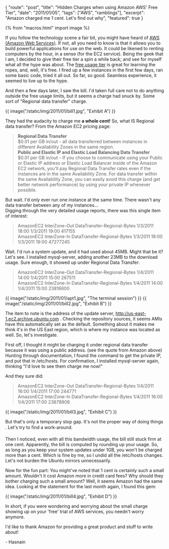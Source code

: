 {
    "route": "post",
    "title": "Hidden Charges when using Amazon AWS' Free Tier",
    "date": "2011/01/05",
    "tags": ["AWS", "ramblings"],
    "excerpt": "Amazon charged me 1 cent. Let's find out why",
    "featured": true
}

{% from "macros.html" import image %}

If you follow the technology scene a fair bit, you might have heard of [AWS (Amazon Web Services)](http://aws.amazon.com/). If not, all you need to know is that it allows you to build powerful applications for use on the web. It could be likened to renting computers by the hour, in a sense (for the EC2 service). Being the geek that I am, I decided to give their free tier a spin a while back; and see for myself what all the hype was about. The [free usage tier](http://aws.amazon.com/free/) is great for learning the ropes, and, well, it's free. I fired up a few instances in the first few days, ran some basic code, tried it all out. So far, so good. Seamless experience, it seemed to live up to the hype.

And then a few days later, I saw the bill. I'd taken full care not to do anything outside the free usage limits, but it seems a charge had snuck by. Some sort of "Regional data transfer" charge.  

{{ image("/static/img/2011/01/bill1.jpg", "Exhibit A") }}

They had the audacity to charge me **a whole cent!** So, what IS Regional data transfer? From the Amazon EC2 pricing page:

> **Regional Data Transfer**  
> $0.01 per GB in/out - all data transferred between instances in different Availability Zones in the same region.  
> **Public and Elastic IP and Elastic Load Balancing Data Transfer**  
> $0.01 per GB in/out - If you choose to communicate using your Public or Elastic IP address or Elastic Load Balancer inside of the Amazon EC2 network, you'll pay Regional Data Transfer rates even if the instances are in the same Availability Zone. For data transfer within the same Availability Zone, you can easily avoid this charge (and get better network performance) by using your private IP whenever possible.

But wait. I'd only ever run one instance at the same time. There wasn't any data transfer between any of my instances...  
Digging through the very detailed usage reports, there was this single item of interest:

> AmazonEC2   InterZone-Out   DataTransfer-Regional-Bytes 1/3/2011 18:00  1/3/2011 19:00  417155  
> AmazonEC2   InterZone-In    DataTransfer-Regional-Bytes 1/3/2011 18:00  1/3/2011 19:00  47277245

Wait. I'd run a system update, and it had used about 45MB. Might that be it?  
Let's see. I installed mysql-server, adding another 23MB to the download usage. Sure enough, it showed up under Regional Data Transfer:

> AmazonEC2   InterZone-Out   DataTransfer-Regional-Bytes 1/4/2011 14:00  1/4/2011 15:00  267511  
> AmazonEC2   InterZone-In    DataTransfer-Regional-Bytes 1/4/2011 14:00  1/4/2011 15:00  23816600

{{ image("/static/img/2011/01/apt1.jpg", "The terminal session") }}
{{ image("/static/img/2011/01/bill2.jpg", "Exhibit B") }}

The item to note is the address of the update server, http://us-east-1.ec2.archive.ubuntu.com . Checking the repository sources, it seems AMIs have this automatically set as the default. Something about it makes me think it's in the US East region, which is where my instance was located as well. So, let's investigate.

First off, I thought it might be charging it under regional data transfer because it was using a public address. (see the quote from Amazon above) Hunting through documentation, I found the command to get the private IP, and put that in /etc/hosts. For confirmation, I installed mysql-server again, thinking "I'd love to see them charge me now!"

And they sure did:

> AmazonEC2   InterZone-Out   DataTransfer-Regional-Bytes 1/4/2011 16:00  1/4/2011 17:00  244771  
> AmazonEC2   InterZone-In    DataTransfer-Regional-Bytes 1/4/2011 16:00  1/4/2011 17:00  23878908

{{ image("/static/img/2011/01/bill3.jpg", "Exhibit C") }}

But that's only a temporary stop gap. It's not the proper way of doing things &#0153;. Let's try to find a work-around.

Then I noticed, even with all this bandwidth usage, the bill still stuck firm at one cent. Apparently, the bill is computed by rounding up your usage. So, as long as you keep your system updates under 1GB, you won't be charged more than a cent. Which is fine by me, so I undid all the /etc/hosts changes. Let's not burden the Ubuntu mirrors unnecessarily.

Now for the fun part: You might've noted that 1 cent is certainly such a small amount. Wouldn't it cost Amazon more in credit card fees? Why should they bother charging such a small amount? Well, it seems Amazon had the same idea. Looking at the statement for the last month again, I found this gem:

{{ image("/static/img/2011/01/bill4.jpg", "Exhibit D") }}

In short, if you were wondering and worrying about the small charge showing up on your 'free' trial of AWS services, you needn't worry anymore.

I'd like to thank Amazon for providing a great product and stuff to write about!

\- Hasnain
